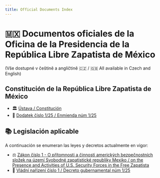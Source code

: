 ```yaml
---
title: Official Documents Index
---
```


# 🇲🇽 Documentos oficiales de la Oficina de la Presidencia de la República Libre Zapatista de México
(Vše dostupné v češtině a angličtině 🇨🇿 / 🇬🇧 All available in Czech and English)

## Constitución de la República Libre Zapatista de México

- 🏛 [Ústava / Constitución](./documents/constitution)
- 📜 [Dodatek číslo 1/25 / Enmienda núm 1/25](./documents/amendment125)

## 📚 Legislación aplicable

A continuación se enumeran las leyes y decretos actualmente en vigor:

- ⚖️ [Zákon číslo 1 - O přítomnosti a činnosti amerických bezpečnostních složek na území Svobodné zapatistické republiky Mexiko / on the Presence and Activities of U.S. Security Forces in the Free Zapatista ](./documents/law125)
- 📄 [Vládní nařízení číslo 1 / Decreto gubernamental núm 1/25](./documents/order125)
